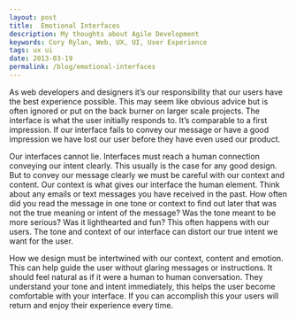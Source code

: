 ```yaml
---
layout: post
title:  Emotional Interfaces
description: My thoughts about Agile Development
keywords: Cory Rylan, Web, UX, UI, User Experience
tags: ux ui
date: 2013-03-19
permalink: /blog/emotional-interfaces
---
```


As web developers and designers it’s our responsibility that our users have the best experience possible.
This may seem like obvious advice but is often ignored or put on the back burner on larger scale projects.
The interface is what the user initially responds to. It’s comparable to a first impression. If our
interface fails to convey our message or have a good impression we have lost our user before they have
even used our product.

Our interfaces cannot lie. Interfaces must reach a human connection conveying our intent clearly.
This usually is the case for any good design. But to convey our message clearly we must be careful with our
context and content. Our context is what gives our interface the human element. Think about any emails or
text messages you have received in the past. How often did you read the message in one tone or context to
find out later that was not the true meaning or intent of the message? Was the tone meant to be more serious?
Was it lighthearted and fun? This often happens with our users. The tone and context of our interface can
distort our true intent we want for the user.

How we design must be intertwined with our context, content and emotion. This can help guide the user
without glaring messages or instructions. It should feel natural as if it were a human to human conversation.
They understand your tone and intent immediately, this helps the user become comfortable with your interface.
If you can accomplish this your users will return and enjoy their experience every time.